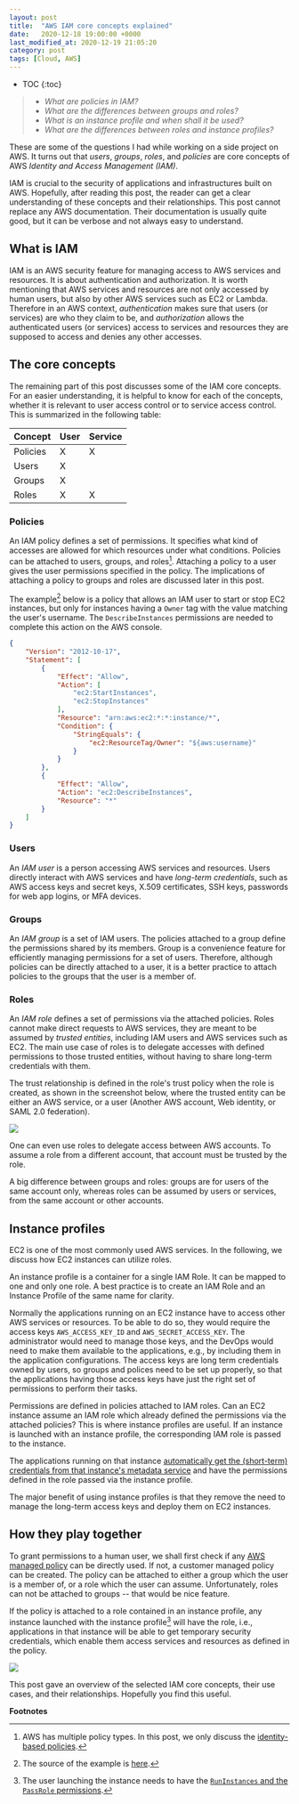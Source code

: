 ```yaml
---
layout: post
title:  "AWS IAM core concepts explained"
date:   2020-12-18 19:00:00 +0000
last_modified_at: 2020-12-19 21:05:20
category: post
tags: [Cloud, AWS]
---
```


* TOC
{:toc}
> - _What are policies in IAM?_
> - _What are the differences between groups and roles?_
> - _What is an instance profile and when shall it be used?_
> - _What are the differences between roles and instance profiles?_

These are some of the questions I had while working on a side project on AWS. It turns out that _users_, _groups_, _roles_, and _policies_ are core concepts of AWS _Identity and Access Management (IAM)_. 

IAM is crucial to the security of applications and infrastructures built on AWS. Hopefully, after reading this post, the reader can get a clear understanding of these concepts and their relationships. This post cannot replace any AWS documentation. Their documentation is usually quite good, but it can be verbose and not always easy to understand. 

## What is IAM

IAM is an AWS security feature for managing access to AWS services and resources. It is about authentication and authorization. It is worth mentioning that AWS services and resources are not only accessed by human users, but also by other AWS services such as EC2 or Lambda. Therefore in an AWS context, _authentication_ makes sure that users (or services) are who they claim to be, and _authorization_ allows the authenticated users (or services) access to services and resources they are supposed to access and denies any other accesses.

## The core concepts

The remaining part of this post discusses some of the IAM core concepts. For an easier understanding, it is helpful to know for each of the concepts, whether it is relevant to user access control or to service access control. This is summarized in the following table:

| Concept  | User | Service |
|----------|------|---------|
| Policies | X    | X       |
| Users    | X    |         |
| Groups   | X    |         |
| Roles    | X    | X       |

### Policies

An IAM policy defines a set of permissions. It specifies what kind of accesses are allowed for which resources under what conditions. Policies can be attached to users, groups, and roles[^1]. Attaching a policy to a user gives the user permissions specified in the policy. The implications of attaching a policy to groups and roles are discussed later in this post.

The example[^2] below is a policy that allows an IAM user to start or stop EC2 instances, but only for instances having a `Owner` tag with the value matching the user's username. The `DescribeInstances` permissions are needed to complete this action on the AWS console.

```json
{
    "Version": "2012-10-17",
    "Statement": [
        {
            "Effect": "Allow",
            "Action": [
                "ec2:StartInstances",
                "ec2:StopInstances"
            ],
            "Resource": "arn:aws:ec2:*:*:instance/*",
            "Condition": {
                "StringEquals": {
                    "ec2:ResourceTag/Owner": "${aws:username}"
                }
            }
        },
        {
            "Effect": "Allow",
            "Action": "ec2:DescribeInstances",
            "Resource": "*"
        }
    ]
}
```

### Users

An _IAM user_ is a person accessing AWS services and resources. Users directly interact with AWS services and have _long-term credentials_, such as AWS access keys and secret keys, X.509 certificates, SSH keys, passwords for web app logins, or MFA devices.

### Groups

An _IAM group_ is a set of IAM users. The policies attached to a group define the permissions shared by its members. Group is a convenience feature for efficiently managing permissions for a set of users. Therefore, although policies can be directly attached to a user, it is a better practice to attach policies to the groups that the user is a member of. 

### Roles

An _IAM role_ defines a set of permissions via the attached policies. Roles cannot make direct requests to AWS services, they are meant to be assumed by _trusted entities_, including IAM users and AWS services such as EC2. The main use case of roles is to delegate accesses with defined permissions to those trusted entities, without having to share long-term credentials with them.

The trust relationship is defined in the role's trust policy when the role is created, as shown in the screenshot below, where the trusted entity can be either an AWS service, or a user (Another AWS account, Web identity, or SAML 2.0 federation).

<img class="center" src="https://user-images.githubusercontent.com/15970333/102698329-ce354280-423c-11eb-9022-5396d57641a1.png" />

One can even use roles to delegate access between AWS accounts. To assume a role from a different account, that account must be trusted by the role.

A big difference between groups and roles: groups are for users of the same account only, whereas roles can be assumed by users or services, from the same account or other accounts.

## Instance profiles

EC2 is one of the most commonly used AWS services. In the following, we discuss how EC2 instances can utilize roles.

An instance profile is a container for a single IAM Role. It can be mapped to one and only one role. A best practice is to create an IAM Role and an Instance Profile of the same name for clarity.

Normally the applications running on an EC2 instance have to access other AWS services or resources. To be able to do so, they would require the access keys `AWS_ACCESS_KEY_ID` and `AWS_SECRET_ACCESS_KEY`. The administrator would need to manage those keys, and the DevOps would need to make them available to the applications, e.g., by including them in the application configurations. The access keys are long term credentials owned by users, so groups and polices need to be set up properly, so that the applications having those access keys have just the right set of permissions to perform their tasks.

Permissions are defined in policies attached to IAM roles. Can an EC2 instance assume an IAM role which already defined the permissions via the attached policies? This is where instance profiles are useful. If an instance is launched with an instance profile, the corresponding IAM role is passed to the instance. 

The applications running on that instance [automatically get the (short-term) credentials from that instance's metadata service](https://docs.aws.amazon.com/AWSEC2/latest/UserGuide/iam-roles-for-amazon-ec2.html#instance-metadata-security-credentials) and have the permissions defined in the role passed via the instance profile. 

The major benefit of using instance profiles is that they remove the need to manage the long-term access keys and deploy them on EC2 instances.

## How they play together 

To grant permissions to a human user, we shall first check if any [AWS managed policy](https://docs.aws.amazon.com/IAM/latest/UserGuide/access_policies_managed-vs-inline.html#aws-managed-policies) can be directly used. If not, a customer managed policy can be created. The policy can be attached to either a group which the user is a member of, or a role which the user can assume. Unfortunately, roles can not be attached to groups -- that would be nice feature.

If the policy is attached to a role contained in an instance profile, any instance launched with the instance profile[^3] will have the role, i.e., applications in that instance will be able to get temporary security credentials, which enable them access services and resources as defined in the policy.

<img class="center" src="https://user-images.githubusercontent.com/15970333/102694734-40009280-4223-11eb-8d60-ee2eb0357bb9.png" />

This post gave an overview of the selected IAM core concepts, their use cases, and their relationships. Hopefully you find this useful.

**Footnotes**

[^1]: AWS has multiple policy types. In this post, we only discuss the [identity-based policies](https://docs.aws.amazon.com/IAM/latest/UserGuide/access_policies.html#policies_id-based). 

[^2]: The source of the example is [here](https://docs.aws.amazon.com/IAM/latest/UserGuide/reference_policies_examples_ec2_tag-owner.html).

[^3]: The user launching the instance needs to have the [`RunInstances` and the `PassRole` permissions](https://aws.amazon.com/blogs/security/granting-permission-to-launch-ec2-instances-with-iam-roles-passrole-permission/).
